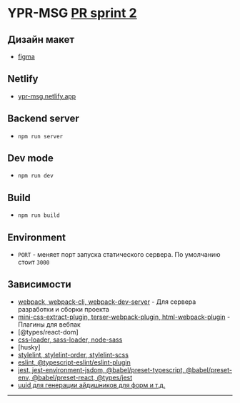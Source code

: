 # YPR-MSG [PR sprint 2 ](https://github.com/ahikyoshi/middle.messenger.praktikum.yandex/pull/4)

## Дизайн макет

- [figma](https://www.figma.com/file/WVgh6sfwaVjQf4s3VOvRSU/Social-club?node-id=0%3A1&t=TACRBdxNwMHnRePs-0)

## Netlify

- [ypr-msg.netlify.app](https://classy-valkyrie-5bd2ce.netlify.app/)

## Backend server

- `npm run server`

## Dev mode

- `npm run dev`

## Build

- `npm run build`

## Environment

- `PORT` - меняет порт запуска статического сервера. По умолчанию стоит `3000`

## Зависимости

- [webpack, webpack-cli, webpack-dev-server](https://webpack.js.org/) - Для сервера разработки и сборки проекта
- [mini-css-extract-plugin, terser-webpack-plugin, html-webpack-plugin]() - Плагины для вебпак
- [@types/react-dom]
- [css-loader, sass-loader, node-sass]()
- [husky]
- [stylelint, stylelint-order, stylelint-scss]()
- [eslint, @typescript-eslint/eslint-plugin]()
- [jest, jest-environment-jsdom, @babel/preset-typescript, @babel/preset-env, @babel/preset-react, @types/jest]()
- [uuid для генерации айдишников для форм и т.д.](https://github.com/uuidjs/uuid)

---